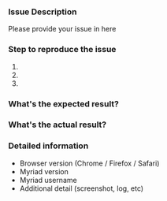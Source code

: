 ### Issue Description

Please provide your issue in here

### Step to reproduce the issue

1.
2.
3.


### What's the expected result?


### What's the actual result?


### Detailed information
- Browser version (Chrome / Firefox / Safari)
- Myriad version
- Myriad username
- Additional detail (screenshot, log, etc)
